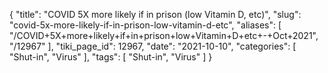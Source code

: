 {
    "title": "COVID 5X more likely if in prison (low Vitamin D, etc)",
    "slug": "covid-5x-more-likely-if-in-prison-low-vitamin-d-etc",
    "aliases": [
        "/COVID+5X+more+likely+if+in+prison+low+Vitamin+D+etc+-+Oct+2021",
        "/12967"
    ],
    "tiki_page_id": 12967,
    "date": "2021-10-10",
    "categories": [
        "Shut-in",
        "Virus"
    ],
    "tags": [
        "Shut-in",
        "Virus"
    ]
}